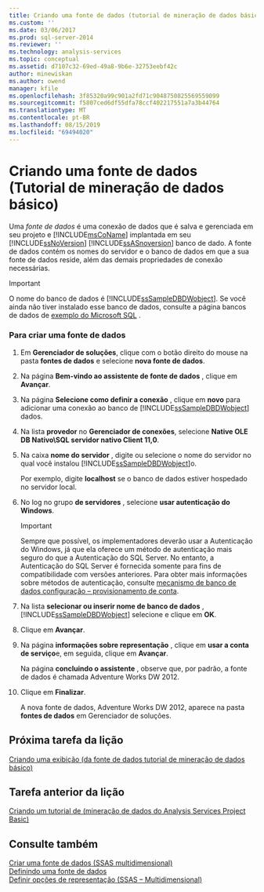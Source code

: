 ```yaml
---
title: Criando uma fonte de dados (tutorial de mineração de dados básico) | Microsoft Docs
ms.custom: ''
ms.date: 03/06/2017
ms.prod: sql-server-2014
ms.reviewer: ''
ms.technology: analysis-services
ms.topic: conceptual
ms.assetid: d7107c32-69ed-49a8-9b6e-32753eebf42c
author: minewiskan
ms.author: owend
manager: kfile
ms.openlocfilehash: 3f85320a99c901a2fd71c9048750825569559099
ms.sourcegitcommit: f5807ced6df55dfa78ccf402217551a7a3b44764
ms.translationtype: MT
ms.contentlocale: pt-BR
ms.lasthandoff: 08/15/2019
ms.locfileid: "69494020"
---
```

# <a name="creating-a-data-source-basic-data-mining-tutorial"></a>Criando uma fonte de dados (Tutorial de mineração de dados básico)
  Uma *fonte de dados* é uma conexão de dados que é salva e gerenciada em seu projeto e [!INCLUDE[msCoName](../includes/msconame-md.md)] implantada em seu [!INCLUDE[ssNoVersion](../includes/ssnoversion-md.md)] [!INCLUDE[ssASnoversion](../includes/ssasnoversion-md.md)] banco de dado. A fonte de dados contém os nomes do servidor e o banco de dados em que a sua fonte de dados reside, além das demais propriedades de conexão necessárias.  
  
> [!IMPORTANT]  
>  O nome do banco de dados é [!INCLUDE[ssSampleDBDWobject](../includes/sssampledbdwobject-md.md)]. Se você ainda não tiver instalado esse banco de dados, consulte a página bancos de dados de [exemplo do Microsoft SQL](https://go.microsoft.com/fwlink/?LinkId=88417) .  
  
### <a name="to-create-a-data-source"></a>Para criar uma fonte de dados  
  
1.  Em **Gerenciador de soluções**, clique com o botão direito do mouse na pasta **fontes de dados** e selecione **nova fonte de dados**.  
  
2.  Na página **Bem-vindo ao assistente de fonte de dados** , clique em **Avançar**.  
  
3.  Na página **Selecione como definir a conexão** , clique em **novo** para adicionar uma conexão ao banco de [!INCLUDE[ssSampleDBDWobject](../includes/sssampledbdwobject-md.md)] dados.  
  
4.  Na lista **provedor** no **Gerenciador de conexões**, selecione **Native OLE DB Nativo\SQL servidor nativo Client 11,0**.  
  
5.  Na caixa **nome do servidor** , digite ou selecione o nome do servidor no qual você instalou [!INCLUDE[ssSampleDBDWobject](../includes/sssampledbdwobject-md.md)]o.  
  
     Por exemplo, digite **localhost** se o banco de dados estiver hospedado no servidor local.  
  
6.  No log no grupo **de servidores** , selecione **usar autenticação do Windows**.  
  
    > [!IMPORTANT]  
    >  Sempre que possível, os implementadores deverão usar a Autenticação do Windows, já que ela oferece um método de autenticação mais seguro do que a Autenticação do SQL Server. No entanto, a Autenticação do SQL Server é fornecida somente para fins de compatibilidade com versões anteriores. Para obter mais informações sobre métodos de autenticação, consulte [mecanismo de banco de dados configuração – provisionamento de conta](../../2014/sql-server/install/database-engine-configuration-account-provisioning.md).  
  
7.  Na lista **selecionar ou inserir nome de banco de dados** , [!INCLUDE[ssSampleDBDWobject](../includes/sssampledbdwobject-md.md)] selecione e clique em **OK**.  
  
8.  Clique em **Avançar**.  
  
9. Na página **informações sobre representação** , clique em **usar a conta de serviço**e, em seguida, clique em **Avançar**.  
  
     Na página **concluindo o assistente** , observe que, por padrão, a fonte de dados é chamada Adventure Works DW 2012.  
  
10. Clique em **Finalizar**.  
  
     A nova fonte de dados, Adventure Works DW 2012, aparece na pasta **fontes de dados** em Gerenciador de soluções.  
  
## <a name="next-task-in-lesson"></a>Próxima tarefa da lição  
 [Criando uma exibição &#40;da fonte de dados tutorial de mineração de dados básico&#41;](../../2014/tutorials/creating-a-data-source-view-basic-data-mining-tutorial.md)  
  
## <a name="previous-task-in-lesson"></a>Tarefa anterior da lição  
 [Criando um tutorial de &#40;mineração de dados do Analysis Services Project Basic&#41;](../../2014/tutorials/creating-an-analysis-services-project-basic-data-mining-tutorial.md)  
  
## <a name="see-also"></a>Consulte também  
 [Criar uma fonte de dados &#40;SSAS multidimensional&#41;](https://docs.microsoft.com/analysis-services/multidimensional-models/create-a-data-source-ssas-multidimensional)   
 [Definindo uma fonte de dados](../analysis-services/lesson-1-2-defining-a-data-source.md)   
 [Definir opções de representação &#40;SSAS – Multidimensional&#41;](https://docs.microsoft.com/analysis-services/multidimensional-models/set-impersonation-options-ssas-multidimensional)  
  
  
